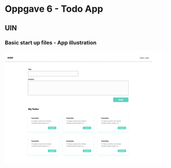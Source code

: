 # Oppgave 6 - Todo App
## UIN

### Basic start up files - App illustration

![react](./src/img/op.PNG)